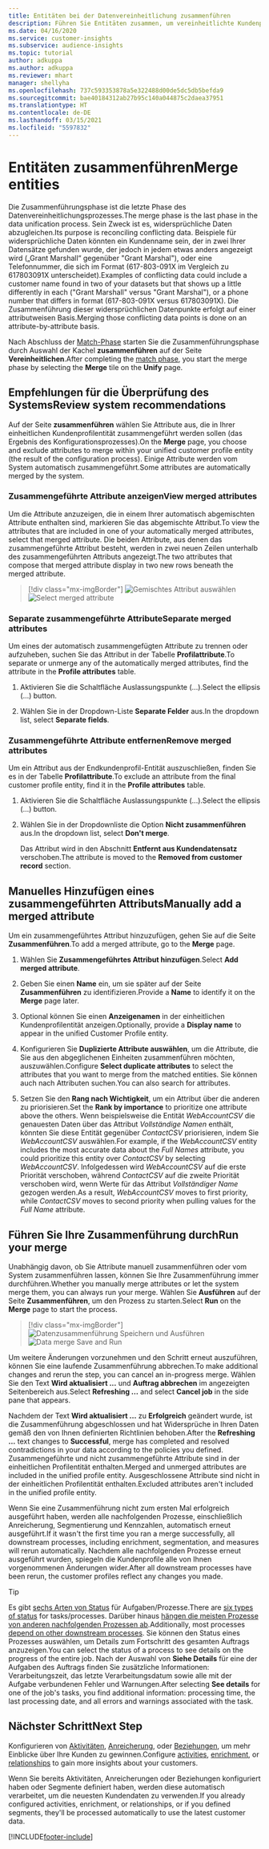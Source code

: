 ```yaml
---
title: Entitäten bei der Datenvereinheitlichung zusammenführen
description: Führen Sie Entitäten zusammen, um vereinheitlichte Kundenprofile zu erstellen.
ms.date: 04/16/2020
ms.service: customer-insights
ms.subservice: audience-insights
ms.topic: tutorial
author: adkuppa
ms.author: adkuppa
ms.reviewer: mhart
manager: shellyha
ms.openlocfilehash: 737c593353878a5e322488d00de5dc5db5befda9
ms.sourcegitcommit: bae40184312ab27b95c140a044875c2daea37951
ms.translationtype: HT
ms.contentlocale: de-DE
ms.lasthandoff: 03/15/2021
ms.locfileid: "5597832"
---
```

# <a name="merge-entities"></a><span data-ttu-id="686b0-103">Entitäten zusammenführen</span><span class="sxs-lookup"><span data-stu-id="686b0-103">Merge entities</span></span>

<span data-ttu-id="686b0-104">Die Zusammenführungsphase ist die letzte Phase des Datenvereinheitlichungsprozesses.</span><span class="sxs-lookup"><span data-stu-id="686b0-104">The merge phase is the last phase in the data unification process.</span></span> <span data-ttu-id="686b0-105">Sein Zweck ist es, widersprüchliche Daten abzugleichen.</span><span class="sxs-lookup"><span data-stu-id="686b0-105">Its purpose is reconciling conflicting data.</span></span> <span data-ttu-id="686b0-106">Beispiele für widersprüchliche Daten könnten ein Kundenname sein, der in zwei Ihrer Datensätze gefunden wurde, der jedoch in jedem etwas anders angezeigt wird („Grant Marshall“ gegenüber "Grant Marshal"), oder eine Telefonnummer, die sich im Format (617-803-091X im Vergleich zu 617803091X unterscheidet).</span><span class="sxs-lookup"><span data-stu-id="686b0-106">Examples of conflicting data could include a customer name found in two of your datasets but that shows up a little differently in each ("Grant Marshall" versus "Grant Marshal"), or a phone number that differs in format (617-803-091X versus 617803091X).</span></span> <span data-ttu-id="686b0-107">Die Zusammenführung dieser widersprüchlichen Datenpunkte erfolgt auf einer attributweisen Basis.</span><span class="sxs-lookup"><span data-stu-id="686b0-107">Merging those conflicting data points is done on an attribute-by-attribute basis.</span></span>

<span data-ttu-id="686b0-108">Nach Abschluss der [Match-Phase](match-entities.md) starten Sie die Zusammenführungsphase durch Auswahl der Kachel **zusammenführen** auf der Seite **Vereinheitlichen**.</span><span class="sxs-lookup"><span data-stu-id="686b0-108">After completing the [match phase](match-entities.md), you start the merge phase by selecting the **Merge** tile on the **Unify** page.</span></span>

## <a name="review-system-recommendations"></a><span data-ttu-id="686b0-109">Empfehlungen für die Überprüfung des Systems</span><span class="sxs-lookup"><span data-stu-id="686b0-109">Review system recommendations</span></span>

<span data-ttu-id="686b0-110">Auf der Seite **zusammenführen** wählen Sie Attribute aus, die in Ihrer einheitlichen Kundenprofilentität zusammengeführt werden sollen (das Ergebnis des Konfigurationsprozesses).</span><span class="sxs-lookup"><span data-stu-id="686b0-110">On the **Merge** page, you choose and exclude attributes to merge within your unified customer profile entity (the result of the configuration process).</span></span> <span data-ttu-id="686b0-111">Einige Attribute werden vom System automatisch zusammengeführt.</span><span class="sxs-lookup"><span data-stu-id="686b0-111">Some attributes are automatically merged by the system.</span></span>

### <a name="view-merged-attributes"></a><span data-ttu-id="686b0-112">Zusammengeführte Attribute anzeigen</span><span class="sxs-lookup"><span data-stu-id="686b0-112">View merged attributes</span></span>

<span data-ttu-id="686b0-113">Um die Attribute anzuzeigen, die in einem Ihrer automatisch abgemischten Attribute enthalten sind, markieren Sie das abgemischte Attribut.</span><span class="sxs-lookup"><span data-stu-id="686b0-113">To view the attributes that are included in one of your automatically merged attributes, select that merged attribute.</span></span> <span data-ttu-id="686b0-114">Die beiden Attribute, aus denen das zusammengeführte Attribut besteht, werden in zwei neuen Zeilen unterhalb des zusammengeführten Attributs angezeigt.</span><span class="sxs-lookup"><span data-stu-id="686b0-114">The two attributes that compose that merged attribute display in two new rows beneath the merged attribute.</span></span>

> [!div class="mx-imgBorder"]
> <span data-ttu-id="686b0-115">![Gemischtes Attribut auswählen](media/configure-data-merge-profile-attributes.png "Zusammengeführtes Attribut auswählen")</span><span class="sxs-lookup"><span data-stu-id="686b0-115">![Select merged attribute](media/configure-data-merge-profile-attributes.png "Select merged attribute")</span></span>

### <a name="separate-merged-attributes"></a><span data-ttu-id="686b0-116">Separate zusammengeführte Attribute</span><span class="sxs-lookup"><span data-stu-id="686b0-116">Separate merged attributes</span></span>

<span data-ttu-id="686b0-117">Um eines der automatisch zusammengefügten Attribute zu trennen oder aufzuheben, suchen Sie das Attribut in der Tabelle **Profilattribute**.</span><span class="sxs-lookup"><span data-stu-id="686b0-117">To separate or unmerge any of the automatically merged attributes, find the attribute in the **Profile attributes** table.</span></span>

1. <span data-ttu-id="686b0-118">Aktivieren Sie die Schaltfläche Auslassungspunkte (...).</span><span class="sxs-lookup"><span data-stu-id="686b0-118">Select the ellipsis (...) button.</span></span>
  
2. <span data-ttu-id="686b0-119">Wählen Sie in der Dropdown-Liste **Separate Felder** aus.</span><span class="sxs-lookup"><span data-stu-id="686b0-119">In the dropdown list, select **Separate fields**.</span></span>

### <a name="remove-merged-attributes"></a><span data-ttu-id="686b0-120">Zusammengeführte Attribute entfernen</span><span class="sxs-lookup"><span data-stu-id="686b0-120">Remove merged attributes</span></span>

<span data-ttu-id="686b0-121">Um ein Attribut aus der Endkundenprofil-Entität auszuschließen, finden Sie es in der Tabelle **Profilattribute**.</span><span class="sxs-lookup"><span data-stu-id="686b0-121">To exclude an attribute from the final customer profile entity, find it in the **Profile attributes** table.</span></span>

1. <span data-ttu-id="686b0-122">Aktivieren Sie die Schaltfläche Auslassungspunkte (...).</span><span class="sxs-lookup"><span data-stu-id="686b0-122">Select the ellipsis (...) button.</span></span>
  
2. <span data-ttu-id="686b0-123">Wählen Sie in der Dropdownliste die Option **Nicht zusammenführen** aus.</span><span class="sxs-lookup"><span data-stu-id="686b0-123">In the dropdown list, select **Don't merge**.</span></span>

   <span data-ttu-id="686b0-124">Das Attribut wird in den Abschnitt **Entfernt aus Kundendatensatz** verschoben.</span><span class="sxs-lookup"><span data-stu-id="686b0-124">The attribute is moved to the **Removed from customer record** section.</span></span>

## <a name="manually-add-a-merged-attribute"></a><span data-ttu-id="686b0-125">Manuelles Hinzufügen eines zusammengeführten Attributs</span><span class="sxs-lookup"><span data-stu-id="686b0-125">Manually add a merged attribute</span></span>

<span data-ttu-id="686b0-126">Um ein zusammengeführtes Attribut hinzuzufügen, gehen Sie auf die Seite **Zusammenführen**.</span><span class="sxs-lookup"><span data-stu-id="686b0-126">To add a merged attribute, go to the **Merge** page.</span></span>

1. <span data-ttu-id="686b0-127">Wählen Sie **Zusammengeführtes Attribut hinzufügen**.</span><span class="sxs-lookup"><span data-stu-id="686b0-127">Select **Add merged attribute**.</span></span>

2. <span data-ttu-id="686b0-128">Geben Sie einen **Name** ein, um sie später auf der Seite **Zusammenführen** zu identifizieren.</span><span class="sxs-lookup"><span data-stu-id="686b0-128">Provide a **Name** to identify it on the **Merge** page later.</span></span>

3. <span data-ttu-id="686b0-129">Optional können Sie einen **Anzeigenamen** in der einheitlichen Kundenprofilentität anzeigen.</span><span class="sxs-lookup"><span data-stu-id="686b0-129">Optionally, provide a **Display name** to appear in the unified Customer Profile entity.</span></span>

4. <span data-ttu-id="686b0-130">Konfigurieren Sie **Duplizierte Attribute auswählen**, um die Attribute, die Sie aus den abgeglichenen Einheiten zusammenführen möchten, auszuwählen.</span><span class="sxs-lookup"><span data-stu-id="686b0-130">Configure **Select duplicate attributes** to select the attributes that you want to merge from the matched entities.</span></span> <span data-ttu-id="686b0-131">Sie können auch nach Attributen suchen.</span><span class="sxs-lookup"><span data-stu-id="686b0-131">You can also search for attributes.</span></span>

5. <span data-ttu-id="686b0-132">Setzen Sie den **Rang nach Wichtigkeit**, um ein Attribut über die anderen zu priorisieren.</span><span class="sxs-lookup"><span data-stu-id="686b0-132">Set the **Rank by importance** to prioritize one attribute above the others.</span></span> <span data-ttu-id="686b0-133">Wenn beispielsweise die Entität *WebAccountCSV* die genauesten Daten über das Attribut *Vollständige Namen* enthält, könnten Sie diese Entität gegenüber *ContactCSV* priorisieren, indem Sie *WebAccountCSV* auswählen.</span><span class="sxs-lookup"><span data-stu-id="686b0-133">For example, if the *WebAccountCSV* entity includes the most accurate data about the *Full Names* attribute, you could prioritize this entity over *ContactCSV* by selecting *WebAccountCSV*.</span></span> <span data-ttu-id="686b0-134">Infolgedessen wird *WebAccountCSV* auf die erste Priorität verschoben, während *ContactCSV* auf die zweite Priorität verschoben wird, wenn Werte für das Attribut *Vollständiger Name* gezogen werden.</span><span class="sxs-lookup"><span data-stu-id="686b0-134">As a result, *WebAccountCSV* moves to first priority, while *ContactCSV* moves to second priority when pulling values for the *Full Name* attribute.</span></span>

## <a name="run-your-merge"></a><span data-ttu-id="686b0-135">Führen Sie Ihre Zusammenführung durch</span><span class="sxs-lookup"><span data-stu-id="686b0-135">Run your merge</span></span>

<span data-ttu-id="686b0-136">Unabhängig davon, ob Sie Attribute manuell zusammenführen oder vom System zusammenführen lassen, können Sie Ihre Zusammenführung immer durchführen.</span><span class="sxs-lookup"><span data-stu-id="686b0-136">Whether you manually merge attributes or let the system merge them, you can always run your merge.</span></span> <span data-ttu-id="686b0-137">Wählen Sie **Ausführen** auf der Seite **Zusammenführen**, um den Prozess zu starten.</span><span class="sxs-lookup"><span data-stu-id="686b0-137">Select **Run** on the **Merge** page to start the process.</span></span>

> [!div class="mx-imgBorder"]
> <span data-ttu-id="686b0-138">![Datenzusammenführung Speichern und Ausführen](media/configure-data-merge-save-run.png "Datenzusammenführung Speichern und Ausführen")</span><span class="sxs-lookup"><span data-stu-id="686b0-138">![Data merge Save and Run](media/configure-data-merge-save-run.png "Data merge Save and Run")</span></span>

<span data-ttu-id="686b0-139">Um weitere Änderungen vorzunehmen und den Schritt erneut auszuführen, können Sie eine laufende Zusammenführung abbrechen.</span><span class="sxs-lookup"><span data-stu-id="686b0-139">To make additional changes and rerun the step, you can cancel an in-progress merge.</span></span> <span data-ttu-id="686b0-140">Wählen Sie den Text **Wird aktualisiert ...** und **Auftrag abbrechen** im angezeigten Seitenbereich aus.</span><span class="sxs-lookup"><span data-stu-id="686b0-140">Select **Refreshing ...** and select **Cancel job**  in the side pane that appears.</span></span>

<span data-ttu-id="686b0-141">Nachdem der Text **Wird aktualisiert ...** zu **Erfolgreich** geändert wurde, ist die Zusammenführung abgeschlossen und hat Widersprüche in Ihren Daten gemäß den von Ihnen definierten Richtlinien behoben.</span><span class="sxs-lookup"><span data-stu-id="686b0-141">After the **Refreshing ...** text changes to **Successful**, merge has completed and resolved contradictions in your data according to the policies you defined.</span></span> <span data-ttu-id="686b0-142">Zusammengeführte und nicht zusammengeführte Attribute sind in der einheitlichen Profilentität enthalten.</span><span class="sxs-lookup"><span data-stu-id="686b0-142">Merged and unmerged attributes are included in the unified profile entity.</span></span> <span data-ttu-id="686b0-143">Ausgeschlossene Attribute sind nicht in der einheitlichen Profilentität enthalten.</span><span class="sxs-lookup"><span data-stu-id="686b0-143">Excluded attributes aren't included in the unified profile entity.</span></span>

<span data-ttu-id="686b0-144">Wenn Sie eine Zusammenführung nicht zum ersten Mal erfolgreich ausgeführt haben, werden alle nachfolgenden Prozesse, einschließlich Anreicherung, Segmentierung und Kennzahlen, automatisch erneut ausgeführt.</span><span class="sxs-lookup"><span data-stu-id="686b0-144">If it wasn't the first time you ran a merge successfully, all downstream processes, including enrichment, segmentation, and measures will rerun automatically.</span></span> <span data-ttu-id="686b0-145">Nachdem alle nachfolgenden Prozesse erneut ausgeführt wurden, spiegeln die Kundenprofile alle von Ihnen vorgenommenen Änderungen wider.</span><span class="sxs-lookup"><span data-stu-id="686b0-145">After all downstream processes have been rerun, the customer profiles reflect any changes you made.</span></span>

> [!TIP]
> <span data-ttu-id="686b0-146">Es gibt [sechs Arten von Status](system.md#status-types) für Aufgaben/Prozesse.</span><span class="sxs-lookup"><span data-stu-id="686b0-146">There are [six types of status](system.md#status-types) for tasks/processes.</span></span> <span data-ttu-id="686b0-147">Darüber hinaus [hängen die meisten Prozesse von anderen nachfolgenden Prozessen ab](system.md#refresh-policies).</span><span class="sxs-lookup"><span data-stu-id="686b0-147">Additionally, most processes [depend on other downstream processes](system.md#refresh-policies).</span></span> <span data-ttu-id="686b0-148">Sie können den Status eines Prozesses auswählen, um Details zum Fortschritt des gesamten Auftrags anzuzeigen.</span><span class="sxs-lookup"><span data-stu-id="686b0-148">You can select the status of a process to see details on the progress of the entire job.</span></span> <span data-ttu-id="686b0-149">Nach der Auswahl von **Siehe Details** für eine der Aufgaben des Auftrags finden Sie zusätzliche Informationen: Verarbeitungszeit, das letzte Verarbeitungsdatum sowie alle mit der Aufgabe verbundenen Fehler und Warnungen.</span><span class="sxs-lookup"><span data-stu-id="686b0-149">After selecting **See details** for one of the job's tasks, you find additional information: processing time, the last processing date, and all errors and warnings associated with the task.</span></span>

## <a name="next-step"></a><span data-ttu-id="686b0-150">Nächster Schritt</span><span class="sxs-lookup"><span data-stu-id="686b0-150">Next Step</span></span>

<span data-ttu-id="686b0-151">Konfigurieren von [Aktivitäten](activities.md), [Anreicherung](enrichment-microsoft-graph.md), oder [Beziehungen](relationships.md), um mehr Einblicke über Ihre Kunden zu gewinnen.</span><span class="sxs-lookup"><span data-stu-id="686b0-151">Configure [activities](activities.md), [enrichment](enrichment-microsoft-graph.md), or [relationships](relationships.md) to gain more insights about your customers.</span></span>

<span data-ttu-id="686b0-152">Wenn Sie bereits Aktivitäten, Anreicherungen oder Beziehungen konfiguriert haben oder Segmente definiert haben, werden diese automatisch verarbeitet, um die neuesten Kundendaten zu verwenden.</span><span class="sxs-lookup"><span data-stu-id="686b0-152">If you already configured activities, enrichment, or relationships, or if you defined segments, they'll be processed automatically to use the latest customer data.</span></span>




[!INCLUDE[footer-include](../includes/footer-banner.md)]